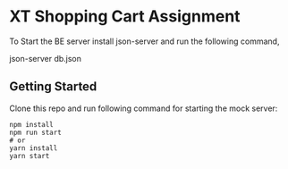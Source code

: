 # XT Shopping Cart Assignment

To Start the BE server install json-server and run the following command,

json-server db.json

## Getting Started

Clone this repo and run following command for starting the mock server:

```
npm install
npm run start
# or
yarn install
yarn start
```
